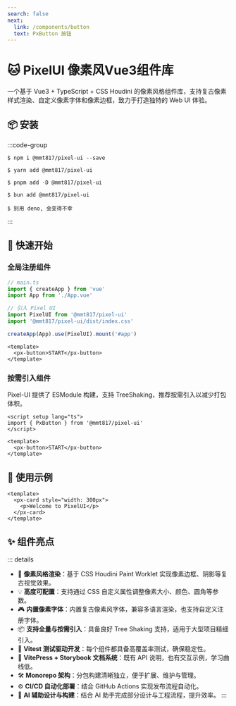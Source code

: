 ```yaml
---
search: false
next:
  link: /components/button
  text: PxButton 按钮
---
```


# 🐱 PixelUI 像素风Vue3组件库

一个基于 Vue3 + TypeScript + CSS Houdini 的像素风格组件库，支持复古像素样式渲染、自定义像素字体和像素边框，致力于打造独特的 Web UI 体验。

## 📦 安装

:::code-group
```shell [npm]
$ npm i @mmt817/pixel-ui --save
```

```shell [yarn]
$ yarn add @mmt817/pixel-ui
```

```shell [pnpm]
$ pnpm add -D @mmt817/pixel-ui
```

```shell [bun]
$ bun add @mmt817/pixel-ui
```

```shell [deno]
$ 别用 deno, 会变得不幸
```
:::

## 🚀 快速开始

### 全局注册组件

```ts
// main.ts
import { createApp } from 'vue'
import App from './App.vue'

// 引入 Pixel UI
import PixelUI from '@mmt817/pixel-ui'
import '@mmt817/pixel-ui/dist/index.css'

createApp(App).use(PixelUI).mount('#app')
```

```vue
<template>
  <px-button>START</px-button>
</template>
```

### 按需引入组件

Pixel-UI 提供了 ESModule 构建，支持 TreeShaking，推荐按需引入以减少打包体积。

```vue
<script setup lang="ts">
import { PxButton } from '@mmt817/pixel-ui'
</script>

<template>
  <px-button>START</px-button>
</template>
```

## 🧰 使用示例

```vue
<template>
  <px-card style="width: 300px">
    <p>Welcome to PixelUI</p>
  </px-card>
</template>
```


## ✨ 组件亮点

::: details

- 🧩 **像素风格渲染**：基于 CSS Houdini Paint Worklet 实现像素边框、阴影等复古视觉效果。
- 💡 **高度可配置**：支持通过 CSS 自定义属性调整像素大小、颜色、圆角等参数。
- 🎮 **内置像素字体**：内置复古像素风字体，兼容多语言渲染，也支持自定义注册字体。
- 📦 **支持全量与按需引入**：具备良好 Tree Shaking 支持，适用于大型项目精细引入。
- 🧪 **Vitest 测试驱动开发**：每个组件都具备高覆盖率测试，确保稳定性。
- 📖 **VitePress + Storybook 文档系统**：既有 API 说明，也有交互示例，学习曲线低。
- 🛠 **Monorepo 架构**：分包构建清晰独立，便于扩展、维护与管理。
- ⚙️ **CI/CD 自动化部署**：结合 GitHub Actions 实现发布流程自动化。
- 🤖 **AI 辅助设计与构建**：结合 AI 助手完成部分设计与工程流程，提升效率。
:::
